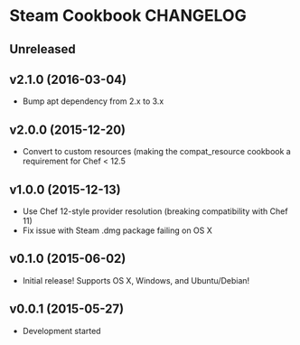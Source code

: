Steam Cookbook CHANGELOG
========================

Unreleased
----------

v2.1.0 (2016-03-04)
-------------------
- Bump apt dependency from 2.x to 3.x

v2.0.0 (2015-12-20)
-------------------
- Convert to custom resources (making the compat_resource cookbook a
  requirement for Chef < 12.5

v1.0.0 (2015-12-13)
-------------------
- Use Chef 12-style provider resolution (breaking compatibility with Chef 11)
- Fix issue with Steam .dmg package failing on OS X

v0.1.0 (2015-06-02)
-------------------
- Initial release! Supports OS X, Windows, and Ubuntu/Debian!

v0.0.1 (2015-05-27)
-------------------
- Development started
